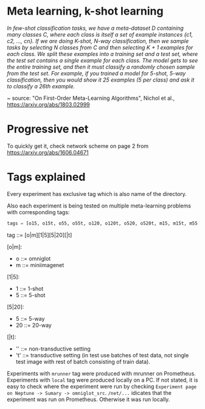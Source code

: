 # Meta learning, k-shot learning

*In few-shot classification tasks, we have a meta-dataset D containing many classes C, where each
class is itself a set of example instances {c1, c2, ..., cn}. If we are doing K-shot, N-way classification,
then we sample tasks by selecting N classes from C and then selecting K + 1 examples for each
class. We split these examples into a training set and a test set, where the test set contains a single
example for each class. The model gets to see the entire training set, and then it must classify a
randomly chosen sample from the test set. For example, if you trained a model for 5-shot, 5-way
classification, then you would show it 25 examples (5 per class) and ask it to classify a 26th example.*

~ source: "On First-Order Meta-Learning Algorithms", Nichol et al., https://arxiv.org/abs/1803.02999

# Progressive net

To quickly get it, check network scheme on page 2 from https://arxiv.org/abs/1606.04671
 
# Tags explained

Every experiment has exclusive tag which is also name of the directory.

Also each experiment is being tested on multiple meta-learning problems with corresponding tags:
 
```python
tags = [o15, o15t, o55, o55t, o120, o120t, o520, o520t, m15, m15t, m55, m55t]
```

tag ::= [o|m][1|5][5|20][|t]

[o|m]:
- o ::= omniglot
- m ::= miniimagenet

[1|5]:
- 1 ::= 1-shot
- 5 ::= 5-shot

[5|20]:
- 5 ::= 5-way
- 20 ::= 20-way

[|t]:
- '' ::= non-transductive setting
- 't' ::= transductive setting (in test use batches of test data, not single test image with rest of batch consisting of train data).


Experiments with `mrunner` tag were produced with mrunner on Prometheus. Experiments with `local` tag were produced locally on a PC. If not stated, it is easy to check where the experiment were run by checking `Experiment page on Neptune -> Sumary -> omniglot_src`. `/net/...` idicates that the experiment was run on Prometheus. Otherwise it was run locally.
